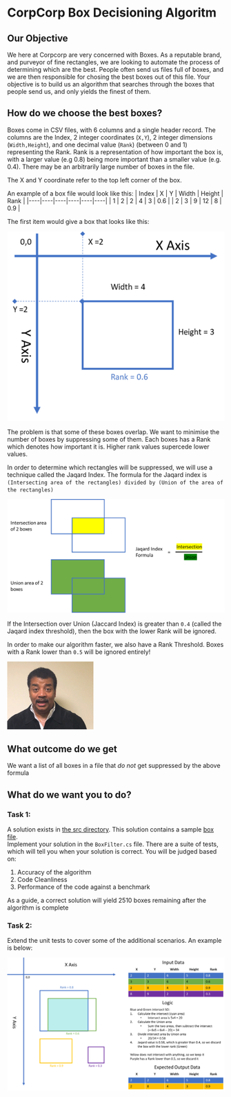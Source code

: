 # CorpCorp Box Decisioning Algoritm
## Our Objective
We here at Corpcorp are very concerned with Boxes. As a reputable brand, and purveyor of fine rectangles, we are looking to automate the process of determining which are the best. People often send us files full of boxes, and we are then responsible for chosing the best boxes out of this file. Your objective is to build us an algorithm that searches through the boxes that people send us, and only yields the finest of them.

## How do we choose the best boxes? 
Boxes come in CSV files, with 6 columns and a single header record. The columns are the Index, 2 integer coordinates (`X,Y`), 2 integer dimensions (`Width,Height`), and one decimal value (`Rank`) (between 0 and 1) representing the Rank. Rank is a representation of how important the box is, with a larger value (e.g 0.8) being more important than a smaller value (e.g. 0.4). There may be an arbitrarily large number of boxes in the file.

The X and Y coordinate refer to the top left corner of the box.

An example of a box file would look like this:
| Index | X | Y | Width | Height | Rank |
|----|----|----|----|----|----|
| 1 | 2 | 2 | 4 | 3 | 0.6 |
| 2 | 3 | 9 | 12 | 8 | 0.9 |


The first item would give a box that looks like this:


<img src="./Images/box-example.png" width="600px"/>

The problem is that some of these boxes overlap.
We want to minimise the number of boxes by suppressing some of them. 
Each boxes has a Rank which denotes how important it is. 
Higher rank values supercede lower values.

In order to determine which rectangles will be suppressed, we will use a technique called the Jaqard Index.
The formula for the Jaqard index is `(Intersecting area of the rectangles) divided by (Union of the area of the rectangles)`

<img src="./Images/jaqard.png" width="600px" />

If the Intersection over Union (Jaccard Index) is greater than `0.4` (called the Jaqard index threshold), then the box with the lower Rank will be ignored.

In order to make our algorithm faster, we also have a Rank Threshold. Boxes with a Rank lower than `0.5` will be ignored entirely! 

<img src="./Images/poof.gif" width="200px"/>

## What outcome do we get
We want a list of all boxes in a file that *do not* get suppressed by the above formula

## What do we want you to do?

### Task 1:
A solution exists in [the src directory](./src). This solution contains a sample [box file](./src/BoxCorp/BoxCorp.App/boxes.csv).  
Implement your solution in the `BoxFilter.cs` file.
There are a suite of tests, which will tell you when your solution is correct.
You will be judged based on:
1. Accuracy of the algorithm
2. Code Cleanliness
3. Performance of the code against a benchmark

As a guide, a correct solution will yield 2510 boxes remaining after the algorithm is complete

### Task 2:
Extend the unit tests to cover some of the additional scenarios. An example is below:

![](./Images/acceptance.png)
